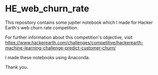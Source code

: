 # HE_web_churn_rate
This repository contains some jupiter notebook which I made for Hacker Earth's web churn rate competition.

For further information about this competition's objective, visit https://www.hackerearth.com/challenges/competitive/hackerearth-machine-learning-challenge-predict-customer-churn/

I made these notebooks using Anaconda.

Thank you.
